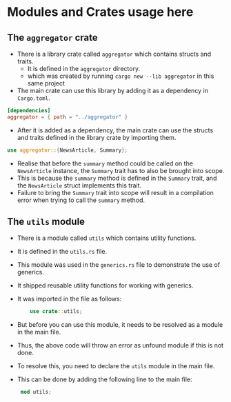 # Modules and Crates usage here

## The `aggregator` crate
- There is a library crate called `aggregator` which contains structs and traits.
  - It is defined in the `aggregator` directory.
  - which was created by running `cargo new --lib aggregator` in this same project
- The main crate can use this library by adding it as a dependency in `Cargo.toml`.
```toml
[dependencies]
aggregator = { path = "../aggregator" }
```

- After it is added as a dependency, the main crate can use the structs and traits defined in the library crate by importing them.
```rust
use aggregator::{NewsArticle, Summary};
```
   - Realise that before the `summary` method could be called on the `NewsArticle` instance,
   the `Summary` trait has to also be brought into scope.
   - This is because the `summary` method is defined in the `Summary` trait, and the `NewsArticle` struct implements this trait.
   - Failure to bring the `Summary` trait into scope will result in a compilation error when trying to call the `summary` method.

   ## The `utils` module
   - There is a module called `utils` which contains utility functions.
   - It is defined in the `utils.rs` file.
   - This module was used in the `generics.rs` file to demonstrate the use of generics.
   - It shipped reusable utility functions for working with generics.
   - It was imported in the file as follows:
        ```rust
            use crate::utils;
        ```
   - But before you can use this module, it needs to be resolved as a module in the main file.
   - Thus, the above code will throw an error as unfound module if this is not done.

   - To resolve this, you need to declare the `utils` module in the main file.
   - This can be done by adding the following line to the main file:
     ```rust
      mod utils;
     ```